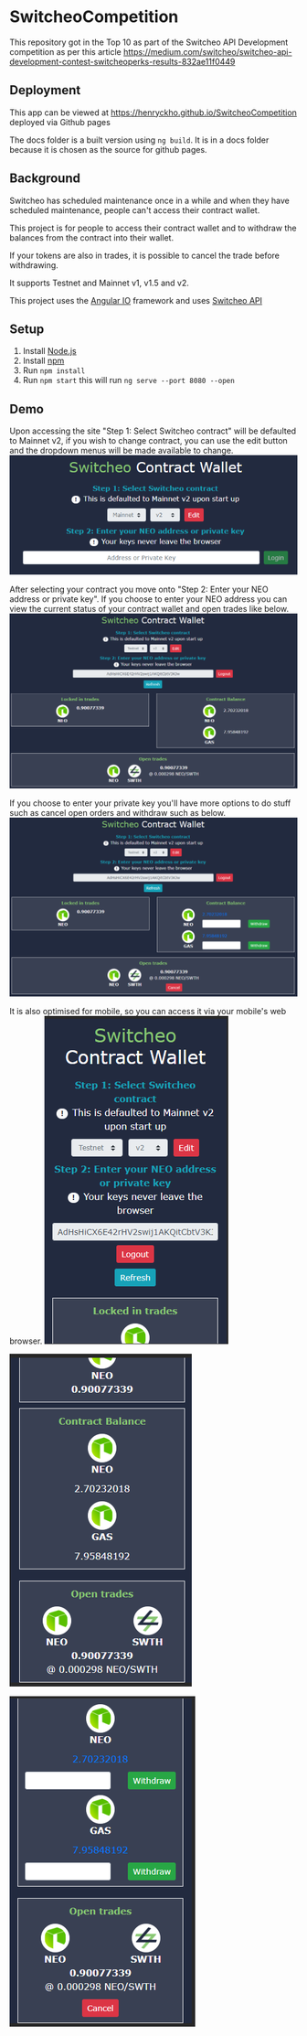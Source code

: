 # SwitcheoCompetition
This repository got in the Top 10 as part of the Switcheo API Development competition as per this article
https://medium.com/switcheo/switcheo-api-development-contest-switcheoperks-results-832ae11f0449

## Deployment
This app can be viewed at https://henryckho.github.io/SwitcheoCompetition deployed via Github pages

The docs folder is a built version using `ng build`. It is in a docs folder because it is chosen as the source for github pages.

## Background
Switcheo has scheduled maintenance once in a while and when they have scheduled maintenance, people can't access their contract wallet.

This project is for people to access their contract wallet and to withdraw the balances from the contract into their wallet.

If your tokens are also in trades, it is possible to cancel the trade before withdrawing.

It supports Testnet and Mainnet v1, v1.5 and v2.

This project uses the [Angular IO](https://angular.io/) framework and uses [Switcheo API](https://docs.switcheo.network/)

## Setup
1. Install [Node.js](https://nodejs.org/)
2. Install [npm](https://www.npmjs.com/)
3. Run `npm install`
4. Run `npm start` this will run `ng serve --port 8080 --open`

## Demo

Upon accessing the site "Step 1: Select Switcheo contract" will be defaulted to Mainnet v2, if you wish to change contract, you can use the edit button and the dropdown menus will be made available to change.
![](https://raw.githubusercontent.com/henryckho/SwitcheoCompetition/master/readme-img/001.PNG)

After selecting your contract you move onto "Step 2: Enter your NEO address or private key".
If you choose to enter your NEO address you can view the current status of your contract wallet and open trades like below.
![](https://raw.githubusercontent.com/henryckho/SwitcheoCompetition/master/readme-img/002.PNG)

If you choose to enter your private key you'll have more options to do stuff such as cancel open orders and withdraw such as below.
![](https://raw.githubusercontent.com/henryckho/SwitcheoCompetition/master/readme-img/003.PNG)

It is also optimised for mobile, so you can access it via your mobile's web browser.
![](https://raw.githubusercontent.com/henryckho/SwitcheoCompetition/master/readme-img/004.PNG)

![](https://raw.githubusercontent.com/henryckho/SwitcheoCompetition/master/readme-img/005.PNG)

![](https://raw.githubusercontent.com/henryckho/SwitcheoCompetition/master/readme-img/006.PNG)
